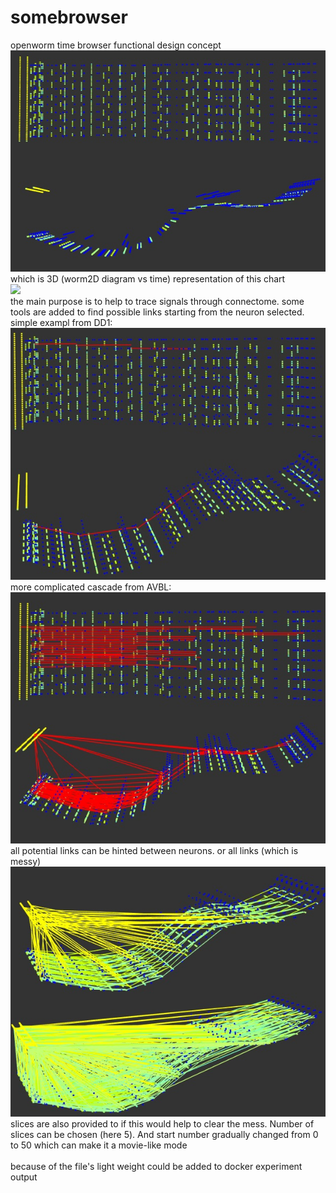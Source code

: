 # somebrowser
openworm time browser functional design concept
<img src= "https://github.com/Brain302/somebrowser/blob/master/worm_void.jpg?raw=true">
<br>which is 3D (worm2D diagram vs time) representation of this chart
<br><img src="https://github.com/openworm/OpenWorm/blob/master/img/neuron-activity.png?raw=true" width=200>
<br>the main purpose is to help to trace signals through connectome. some tools are added to find possible links starting from the neuron selected.
<br>simple exampl from DD1:
<br><img src ="https://github.com/Brain302/somebrowser/blob/master/worm_DD1_cascade.jpg?raw=true">
<br>more complicated cascade from AVBL:
<br><img src ="https://github.com/Brain302/somebrowser/blob/master/worm_ABVL_cascade.jpg?raw=true">
<br>all potential links can be hinted between neurons. or all links (which is messy)
<br><img src = "https://github.com/Brain302/somebrowser/blob/master/worm_connectome.jpg?raw=true">
<br>slices are also provided to if this would help to clear the mess. Number of slices can be chosen (here 5). And start number gradually changed from 0 to 50 which can make it a movie-like mode
<br><img src = "">
<br>because of the file's light weight could be added to docker experiment output
